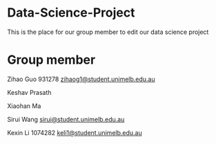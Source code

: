 # Data-Science-Project
This is the place for our group member to edit our data science project
# Group member
Zihao Guo 931278 zihaog1@student.unimelb.edu.au

Keshav Prasath

Xiaohan Ma

Sirui Wang sirui@student.unimelb.edu.au

Kexin Li 1074282 keli1@student.unimelb.edu.au
